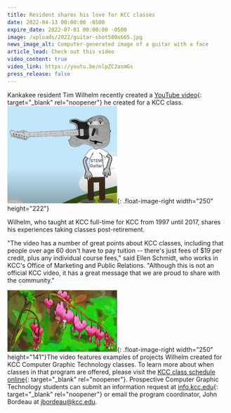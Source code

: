 ```yaml
---
title: Resident shares his love for KCC classes
date: 2022-04-13 00:00:00 -0500
expire_date: 2022-07-01 00:00:00 -0500
image: /uploads/2022/guitar-shot580x665.jpg
news_image_alt: Computer-generated image of a guitar with a face
article_lead: Check out this video
video_content: true
video_link: https://youtu.be/nlpZC2asmGs
press_release: false
---
```

Kankakee resident Tim Wilhelm recently created a [YouTube video](https://youtu.be/nlpZC2asmGs){: target="_blank" rel="noopener"} he created for a KCC class.&nbsp;![](/uploads/2022/stem-guitar-person250x222.jpg){: .float-image-right width="250" height="222"}

Wilhelm, who taught at KCC full-time for KCC from 1997 until 2017, shares his experiences taking classes post-retirement.

"The video has a number of great points about KCC classes, including that people over age 60 don't have to pay tuition -- there's just fees of $19 per credit, plus any individual course fees," said Ellen Schmidt, who works in KCC's Office of Marketing and Public Relations. "Although this is not an official KCC video, it has a great message that we are proud to share with the community."

![](/uploads/2022/flower-painting250x141.jpg){: .float-image-right width="250" height="141"}The video features examples of projects Wilhelm created for KCC Computer Graphic Technology classes. To learn more about when classes in that program are offered, please visit the [KCC class schedule online]( https://selfservice.kcc.edu/Student/Student/Courses/Search?subjects=COGT){: target="_blank" rel="noopener"}. Prospective Computer Graphic Technology students can submit an information request at [info.kcc.edu](https://info.kcc.edu){: target="_blank" rel="noopener"} or email the program coordinator, John Bordeau at [jbordeau@kcc.edu](mailto:jbordeau@kcc.edu).

&nbsp;

&nbsp;
